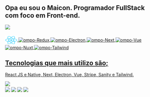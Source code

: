 ## Opa eu sou o Maicon. Programador FullStack com foco em Front-end.

<div>
  <a href="https://github.com/ompo-dev/">
  <img height="180em" src="https://github-readme-stats.vercel.app/api?username=ompo-dev&show_icons=true&theme=dracula">
</div>

<div style="display: inline_block"><br>
  <img align="center" alt="ompo-React" height="30" width="40" src="https://raw.githubusercontent.com/devicons/devicon/master/icons/react/react-original.svg">
  <img align="center" alt="ompo-Redux" height="30" width="40" src="https://cdn.jsdelivr.net/gh/devicons/devicon/icons/redux/redux-original.svg" />
  <img align="center" alt="ompo-Electron" height="30" width="40" src="https://cdn.jsdelivr.net/gh/devicons/devicon/icons/electron/electron-original.svg" />
  <img align="center" alt="ompo-Next" height="30" width="40" src="https://cdn.jsdelivr.net/gh/devicons/devicon/icons/nextjs/nextjs-line.svg">
  <img align="center" alt="ompo-Vue" height="30" width="40" src="https://cdn.jsdelivr.net/gh/devicons/devicon/icons/vuejs/vuejs-original.svg" />
  <img align="center" alt="ompo-Nuxt" height="30" width="40" src="https://cdn.jsdelivr.net/gh/devicons/devicon/icons/nuxtjs/nuxtjs-original.svg" />
  <img align="center" alt="ompo-Tailwind" height="30" width="40" src="https://cdn.jsdelivr.net/gh/devicons/devicon/icons/tailwindcss/tailwindcss-plain.svg" />
</div>

## Tecnologias que mais utilizo são; 
React JS e Native, Next, Electron, Vue, Stripe, Sanity e Tailwind.

<div>
  <a href="https://github.com/ompo-dev/">
  <img height="180em" src="https://github-readme-stats.vercel.app/api/top-langs/?username=ompo-dev&layout=compact&theme=dracula">
</div>

<div> 
 	<a href="https://tiktok.com/@o_m_p_o" target="_blank"><img src="https://img.shields.io/badge/TikTok-000000?style=for-the-badge&logo=tiktok&logoColor=white"_blank"></a>
  <a href = "mailto:2326mpb@gmail.com?subject=Envie sua proposta, em breve lhe enviarei o orçamento"><img src="https://img.shields.io/badge/-Gmail-%23333?style=for-the-badge&logo=gmail&logoColor=white" target="_blank"></a>
  <a href="https://www.linkedin.com/in/dev-maicon" target="_blank"><img src="https://img.shields.io/badge/LinkedIn-0077B5?style=for-the-badge&logo=linkedin&logoColor=white"_blank"></a> 
  <a href="https://www.ompo.vercel.app" target="_blank"><img src="https://img.shields.io/badge/Vercel-000000?style=for-the-badge&logo=vercel&logoColor=white"_blank"></a>
</div>
